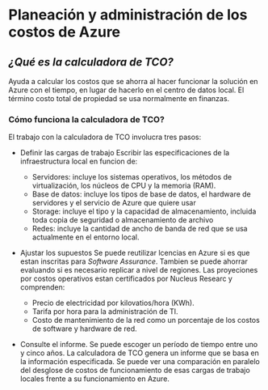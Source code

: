# Planeación y administración de los costos de Azure

## _¿Qué es la calculadora de TCO?_
Ayuda a calcular los costos que se ahorra al hacer funcionar la solución en Azure con el tiempo, en lugar de hacerlo en el centro de datos local. El término costo total de propiedad se usa normalmente en finanzas. 

### Cómo funciona la calculadora de TCO?
El trabajo con la calculadora de TCO involucra tres pasos:
- Definir las cargas de trabajo
Escribir las especificaciones de la infraestructura local en funcion de:
    - Servidores: incluye los sistemas operativos, los métodos de virtualización, los núcleos de CPU y la memoria (RAM).
    - Base de datos: incluye los tipos de base de datos, el hardware de servidores y el servicio de Azure que quiere usar
    - Storage: incluye el tipo y la capacidad de almacenamiento, incluida toda copia de seguridad o almacenamiento de archivo
    - Redes: incluye la cantidad de ancho de banda de red que se usa actualmente en el entorno local.

- Ajustar los supuestos
Se puede reutilizar lcencias en Azure si es que estan inscritas para _Software Assurance_. Tambien se puede ahorrar evaluando si es necesario replicar a nivel de regiones. Las proyeciones por costos operativos estan certificados por Nucleus Researc y comprenden:
    - Precio de electricidad por kilovatios/hora (KWh).
    - Tarifa por hora para la administración de TI.
    - Costo de mantenimiento de la red como un porcentaje de los costos de software y hardware de red.

- Consulte el informe.
Se puede escoger un período de tiempo entre uno y cinco años. La calculadora de TCO genera un informe que se basa en la información especificada. Se puede ver una comparación en paralelo del desglose de costos de funcionamiento de esas cargas de trabajo locales frente a su funcionamiento en Azure.

